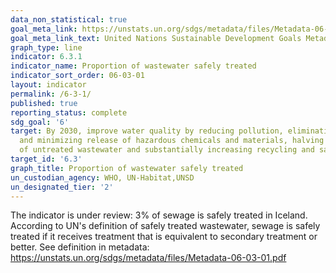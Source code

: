 ```yaml
---
data_non_statistical: true
goal_meta_link: https://unstats.un.org/sdgs/metadata/files/Metadata-06-03-01.pdf
goal_meta_link_text: United Nations Sustainable Development Goals Metadata (pdf 428kB)
graph_type: line
indicator: 6.3.1
indicator_name: Proportion of wastewater safely treated
indicator_sort_order: 06-03-01
layout: indicator
permalink: /6-3-1/
published: true
reporting_status: complete
sdg_goal: '6'
target: By 2030, improve water quality by reducing pollution, eliminating dumping
  and minimizing release of hazardous chemicals and materials, halving the proportion
  of untreated wastewater and substantially increasing recycling and safe reuse globally
target_id: '6.3'
graph_title: Proportion of wastewater safely treated
un_custodian_agency: WHO, UN-Habitat,UNSD
un_designated_tier: '2'
---
```


The indicator is under review: 3% of sewage is safely treated in Iceland. According to UN's definition of safely treated wastewater, sewage is safely treated if it receives treatment that is equivalent to secondary treatment or better. See definition in metadata: https://unstats.un.org/sdgs/metadata/files/Metadata-06-03-01.pdf
